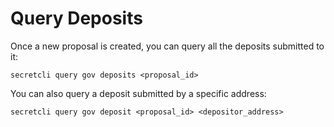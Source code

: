 # Query Deposits

Once a new proposal is created, you can query all the deposits submitted to it:

```
secretcli query gov deposits <proposal_id>
```

You can also query a deposit submitted by a specific address:

```
secretcli query gov deposit <proposal_id> <depositor_address>
```

